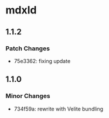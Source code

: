 # mdxld

## 1.1.2

### Patch Changes

- 75e3362: fixing update

## 1.1.0

### Minor Changes

- 734f59a: rewrite with Velite bundling
